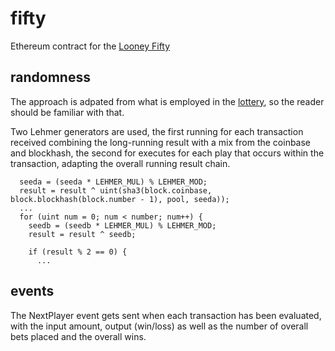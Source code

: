# fifty

Ethereum contract for the [Looney Fifty](http://the.looney.farm/game/fifty)

## randomness

The approach is adpated from what is employed in the [lottery](../lottery/README.md), so the reader should be familiar with that.

Two Lehmer generators are used, the first running for each transaction received combining the long-running result with a mix from the coinbase and blockhash, the second for executes for each play that occurs within the transaction, adapting the overall running result chain.

```
  seeda = (seeda * LEHMER_MUL) % LEHMER_MOD;
  result = result ^ uint(sha3(block.coinbase, block.blockhash(block.number - 1), pool, seeda));
  ...
  for (uint num = 0; num < number; num++) {
    seedb = (seedb * LEHMER_MUL) % LEHMER_MOD;
    result = result ^ seedb;

    if (result % 2 == 0) {
      ...
```

## events

The NextPlayer event gets sent when each transaction has been evaluated, with the input amount, output (win/loss) as well as the number of overall bets placed and the overall wins.
